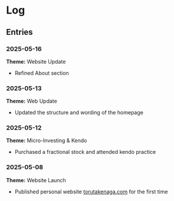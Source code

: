 # Log
## Entries

### 2025-05-16  
**Theme:** Website Update  
* Refined About section

### 2025-05-13
**Theme:** Web Update  
* Updated the structure and wording of the homepage

### 2025-05-12
**Theme:** Micro-Investing & Kendo  
* Purchased a fractional stock and attended kendo practice

### 2025-05-08
**Theme:** Website Launch  
* Published personal website [torutakenaga.com](https://torutakenaga.com) for the first time

